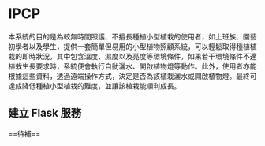 # IPCP
本系統的目的是為較無時間照護、不擅長種植小型植栽的使用者，如上班族、園藝初學者以及學生，提供一套簡單但易用的小型植物照顧系統，可以輕鬆取得種植植栽的即時狀況，其中包含溫度、濕度以及亮度等環境條件，如果若干環境條件不達植栽生長要求時，系統便會執行自動灑水、開啟植物燈等動作。此外，使用者亦能根據這些資料，透過遠端操作方式，決定是否為該植栽灑水或開啟植物燈。最終可達成降低種植小型植栽的難度，並讓該植栽能順利成長。

## 建立 Flask 服務
==待補==